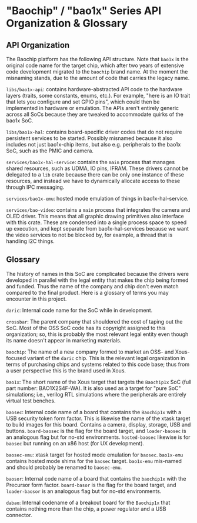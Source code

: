 # "Baochip" / "bao1x" Series API Organization & Glossary

## API Organization

The Baochip platform has the following API structure. Note that
`bao1x` is the original code name for the target chip, which after
two years of extensive code development migrated to the `baochip`
brand name. At the moment the misnaming stands, due to the amount
of code that carries the legacy name.

`libs/bao1x-api`: contains hardware-abstracted API code to the hardware
layers (traits, some constants, enums, etc.). For example, "here is
an IO trait that lets you configure and set GPIO pins", which could
then be implemented in hardware or emulation. The APIs aren't entirely
generic across all SoCs because they are tweaked to accommodate
quirks of the bao1x SoC.

`libs/bao1x-hal`: contains board-specific driver codes that do not
require persistent services to be started. Possibly misnamed because
it also includes not just bao1x-chip items, but also e.g. peripherals
to the bao1x SoC, such as the PMIC and camera.

`services/bao1x-hal-service`: contains the `main` process that manages
shared resources, such as UDMA, IO pins, IFRAM. These drivers cannot
be delegated to a `lib` crate because there can be only one instance
of these resources, and instead we have to dynamically allocate
access to these through IPC messaging.

`services/bao1x-emu`: hosted mode emulation of things in
bao1x-hal-service.

`services/bao-video`: contains a `main` process that integrates
the camera and OLED driver. This means that all graphic drawing
primitives also interface with this crate. These are condensed
into a single process space to speed up execution, and kept
separate from bao1x-hal-services because we want the video
services to not be blocked by, for example, a thread that is
handling I2C things.

## Glossary

The history of names in this SoC are complicated because the drivers
were developed in parallel with the legal entity that makes the chip
being formed and funded. Thus the name of the company and chip don't
even match compared to the final product. Here is a glossary of terms
you may encounter in this project.

`daric`: Internal code name for the SoC while in development.

`crossbar`: The parent company that shouldered the cost of taping out the SoC.
Most of the OSS SoC code has its copyright assigned to this organization;
so, this is probably the most relevant legal entity even though its
name doesn't appear in marketing materials.

`baochip`: The name of a new company formed to market an OSS- and Xous-focused
variant of the `daric` chip. This is the relevant legal organization in terms
of purchasing chips and systems related to this code base; thus from a user
perspective this is the brand used in Xous.

`bao1x`: The short name of the Xous target that targets the `Baochip1x` SoC
(full part number: BAO1X2S4F-WA). It is also used as a target for "pure SoC"
simulations; i.e., verilog RTL simulations where the peripherals are entirely
virtual test benches.

`baosec`: Internal code name of a board that contains the `Baochip1x` with
a USB security token form factor. This is likewise the name of the xtask target
to build images for this board. Contains a camera, display, storage, USB
and buttons. `board-baosec` is the flag for the board target, and `loader-baosec`
is an analogous flag but for no-std environments. `hosted-baosec` likewise
is for `baosec` but running on an x86 host (for UX development).

`baosec-emu`: xtask target for hosted mode emulation for `baosec`. `bao1x-emu`
contains hosted mode shims for the `baosec` target. `bao1x-emu` mis-named and
should probably be renamed to `baosec-emu`.

`baosor`: Internal code name of a board that contains the `baochip1x` with
the Precursor form factor. `board-basor` is the flag for the board target,
and `loader-baosor` is an analogous flag but for no-std environments.

`dabao`: Internal codename of a breakout board for the `Baochip1x` that
contains nothing more than the chip, a power regulator and a USB connector.

